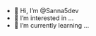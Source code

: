 - 👋 Hi, I’m @Sanna5dev
- 👀 I’m interested in ...
- 🌱 I’m currently learning ...

<!---
Sanna5dev/Sanna5dev is a ✨ special ✨ repository because its `README.md` (this file) appears on your GitHub profile.
You can click the Preview link to take a look at your changes.
--->
